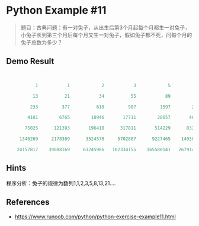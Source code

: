 # Python Example #11

> 题目：古典问题：有一对兔子，从出生后第3个月起每个月都生一对兔子，小兔子长到第三个月后每个月又生一对兔子，假如兔子都不死，问每个月的兔子总数为多少？

## Demo Result

```python

           1           1            2           3            5           8 
          13          21           34          55           89         144 
         233         377          610         987         1597        2584 
        4181        6765        10946       17711        28657       46368 
       75025      121393       196418      317811       514229      832040 
     1346269     2178309      3524578     5702887      9227465    14930352 
    24157817    39088169     63245986   102334155    165580141   267914296
```

## Hints

程序分析：兔子的规律为数列1,1,2,3,5,8,13,21....

## References

- <https://www.runoob.com/python/python-exercise-example11.html>
